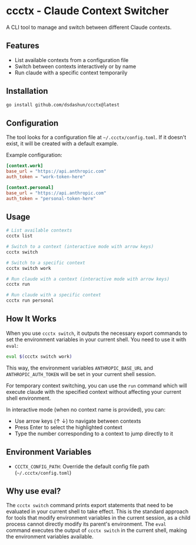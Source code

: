 # ccctx - Claude Context Switcher

A CLI tool to manage and switch between different Claude contexts.

## Features

- List available contexts from a configuration file
- Switch between contexts interactively or by name
- Run claude with a specific context temporarily

## Installation

```bash
go install github.com/dsdashun/ccctx@latest
```

## Configuration

The tool looks for a configuration file at `~/.ccctx/config.toml`. If it doesn't exist, it will be created with a default example.

Example configuration:

```toml
[context.work]
base_url = "https://api.anthropic.com"
auth_token = "work-token-here"

[context.personal]
base_url = "https://api.anthropic.com"
auth_token = "personal-token-here"
```

## Usage

```bash
# List available contexts
ccctx list

# Switch to a context (interactive mode with arrow keys)
ccctx switch

# Switch to a specific context
ccctx switch work

# Run claude with a context (interactive mode with arrow keys)
ccctx run

# Run claude with a specific context
ccctx run personal
```

## How It Works

When you use `ccctx switch`, it outputs the necessary export commands to set the environment variables in your current shell. You need to use it with `eval`:

```bash
eval $(ccctx switch work)
```

This way, the environment variables `ANTHROPIC_BASE_URL` and `ANTHROPIC_AUTH_TOKEN` will be set in your current shell session.

For temporary context switching, you can use the `run` command which will execute claude with the specified context without affecting your current shell environment.

In interactive mode (when no context name is provided), you can:
- Use arrow keys (↑ ↓) to navigate between contexts
- Press Enter to select the highlighted context
- Type the number corresponding to a context to jump directly to it

## Environment Variables

- `CCCTX_CONFIG_PATH`: Override the default config file path (`~/.ccctx/config.toml`)

## Why use eval?

The `ccctx switch` command prints export statements that need to be evaluated in your current shell to take effect. This is the standard approach for tools that modify environment variables in the current session, as a child process cannot directly modify its parent's environment. The `eval` command executes the output of `ccctx switch` in the current shell, making the environment variables available.